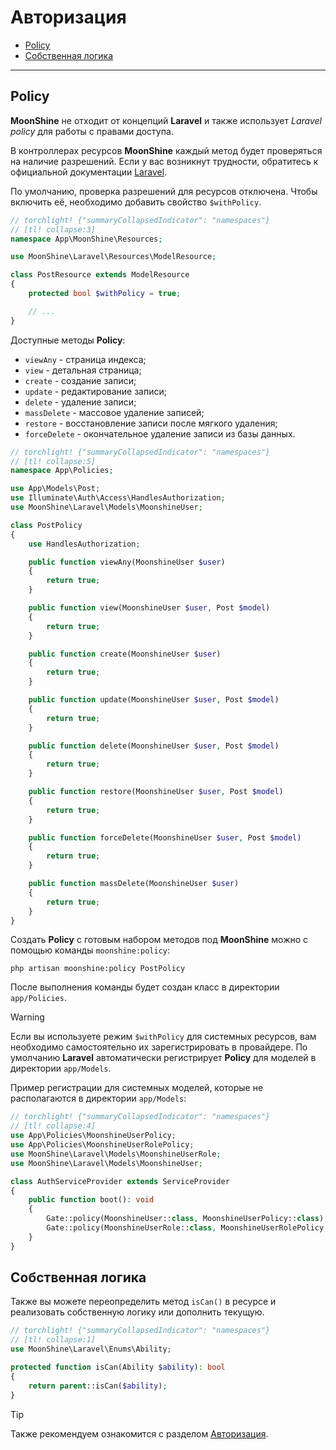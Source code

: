 # Авторизация

- [Policy](#policy)
- [Собственная логика](#is-can)

---

<a name="policy"></a>
## Policy

**MoonShine** не отходит от концепций **Laravel** и также использует _Laravel policy_ для работы с правами доступа.

В контроллерах ресурсов **MoonShine** каждый метод будет проверяться на наличие разрешений.
Если у вас возникнут трудности, обратитесь к официальной документации [Laravel](https://laravel.com/docs/authorization#creating-policies).

По умолчанию, проверка разрешений для ресурсов отключена.
Чтобы включить её, необходимо добавить свойство `$withPolicy`.

```php
// torchlight! {"summaryCollapsedIndicator": "namespaces"}
// [tl! collapse:3]
namespace App\MoonShine\Resources;

use MoonShine\Laravel\Resources\ModelResource;

class PostResource extends ModelResource
{
    protected bool $withPolicy = true;

    // ...
}
```

Доступные методы **Policy**:
- `viewAny` - страница индекса;
- `view` - детальная страница;
- `create` - создание записи;
- `update` - редактирование записи;
- `delete` - удаление записи;
- `massDelete` - массовое удаление записей;
- `restore` - восстановление записи после мягкого удаления;
- `forceDelete` - окончательное удаление записи из базы данных.

```php
// torchlight! {"summaryCollapsedIndicator": "namespaces"}
// [tl! collapse:5]
namespace App\Policies;

use App\Models\Post;
use Illuminate\Auth\Access\HandlesAuthorization;
use MoonShine\Laravel\Models\MoonshineUser;

class PostPolicy
{
    use HandlesAuthorization;

    public function viewAny(MoonshineUser $user)
    {
        return true;
    }

    public function view(MoonshineUser $user, Post $model)
    {
        return true;
    }

    public function create(MoonshineUser $user)
    {
        return true;
    }

    public function update(MoonshineUser $user, Post $model)
    {
        return true;
    }

    public function delete(MoonshineUser $user, Post $model)
    {
        return true;
    }

    public function restore(MoonshineUser $user, Post $model)
    {
        return true;
    }

    public function forceDelete(MoonshineUser $user, Post $model)
    {
        return true;
    }

    public function massDelete(MoonshineUser $user)
    {
        return true;
    }
}
```

Создать **Policy** с готовым набором методов под **MoonShine** можно с помощью команды `moonshine:policy`:

```shell
php artisan moonshine:policy PostPolicy
```

После выполнения команды будет создан класс в директории `app/Policies`.

> [!WARNING]
> Если вы используете режим `$withPolicy` для системных ресурсов,
> вам необходимо самостоятельно их зарегистрировать в провайдере.
> По умолчанию **Laravel** автоматически регистрирует **Policy** для моделей в директории `app/Models`.

Пример регистрации для системных моделей, которые не располагаются в директории `app/Models`:

```php
// torchlight! {"summaryCollapsedIndicator": "namespaces"}
// [tl! collapse:4]
use App\Policies\MoonshineUserPolicy;
use App\Policies\MoonshineUserRolePolicy;
use MoonShine\Laravel\Models\MoonshineUserRole;
use MoonShine\Laravel\Models\MoonshineUser;

class AuthServiceProvider extends ServiceProvider
{
    public function boot(): void
    {
        Gate::policy(MoonshineUser::class, MoonshineUserPolicy::class);
        Gate::policy(MoonshineUserRole::class, MoonshineUserRolePolicy::class);
    }
}
```

<a name="is-can"></a>
## Собственная логика

Также вы можете переопределить метод `isCan()` в ресурсе и реализовать собственную логику или дополнить текущую.

```php
// torchlight! {"summaryCollapsedIndicator": "namespaces"}
// [tl! collapse:1]
use MoonShine\Laravel\Enums\Ability;

protected function isCan(Ability $ability): bool
{
    return parent::isCan($ability);
}
```

> [!TIP]
> Также рекомендуем ознакомится с разделом [Авторизация](/docs/{{version}}/security/authorization).
